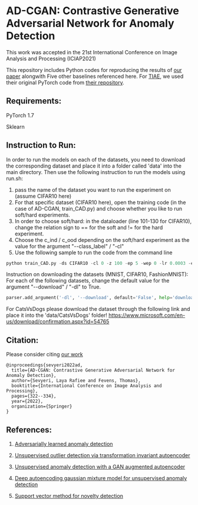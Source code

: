 # AD-CGAN: Contrastive Generative Adversarial Network for Anomaly Detection

This work was accepted in the 21st International Conference on Image Analysis and Processing (ICIAP2021)

This repository includes Python codes for reproducing the results of [our paper](ttps://link.springer.com/chapter/10.1007/978-3-031-06427-2_27) alongwith Five other baselines referenced here. For [TIAE](https://ieeexplore.ieee.org/stamp/stamp.jsp?arnumber=9376856), we used their original PyTorch code from [their repository](https://github.com/wogong/pt-tiae). 

## Requirements:

PyTorch 1.7

Sklearn


## Instruction to Run:

In order to run the models on each of the datasets, you need to download the corresponding dataset and place it into a folder called 'data' into the main directory. Then use the following instruction to run the models using run.sh:
1. pass the name of the dataset you want to run the experiment on (assume CIFAR10 here)
2. For that specific dataset (CIFAR10 here), open the training code (in the case of AD-CGAN, train_CAD.py) and choose whether you like to run soft/hard experiments.
3. In order to choose soft/hard: in the dataloader (line 101-130 for CIFAR10), change the relation sign to == for the soft and != for the hard experiment.
4. Choose the c_ind / c_ood depending on the soft/hard experiment as the value for the argument "--class_label" / "-cl"
5. Use the following sample to run the code from the command line

```python
python train_CAD.py -ds CIFAR10 -cl 0 -z 100 -ep 5 -wep 0 -lr 0.0003 -elr 0.0002 -rs 11 -lm 0.1 -bt 0.5
```

Instruction on downloading the datasets (MNIST, CIFAR10, FashionMNIST):
For each of the following datasets, change the default value for the argument "--download" / "-dl" to True.
```python
parser.add_argument('-dl', '--download', default='False', help='download the datasets')
```

For CatsVsDogs please download the dataset through the following link and place it into the 'data/CatsVsDogs' folder!
https://www.microsoft.com/en-us/download/confirmation.aspx?id=54765


## Citation:
Please consider citing [our work](https://link.springer.com/chapter/10.1007/978-3-031-06427-2_27)

```
@inproceedings{sevyeri2022ad,
  title={AD-CGAN: Contrastive Generative Adversarial Network for Anomaly Detection},
  author={Sevyeri, Laya Rafiee and Fevens, Thomas},
  booktitle={International Conference on Image Analysis and Processing},
  pages={322--334},
  year={2022},
  organization={Springer}
}
```

## References:

1. [Adversarially learned anomaly detection](https://ieeexplore.ieee.org/stamp/stamp.jsp?arnumber=8594897&casa_token=Z_qOGEPCDycAAAAA:AFG84CIXLTMGrOcioInLaRv64YahtF4aletlDkUjeYZcwu5RWbcuMmzJ6qpePXjfrHQLv-F_EFk&tag=1)

2. [Unsupervised outlier detection via transformation invariant autoencoder](https://ieeexplore.ieee.org/stamp/stamp.jsp?arnumber=9376856)

3. [Unsupervised anomaly detection with a GAN augmented autoencoder](https://link.springer.com/chapter/10.1007/978-3-030-61609-0_38)

4. [Deep autoencoding gaussian mixture model for unsupervised anomaly detection](https://openreview.net/pdf?id=BJJLHbb0-)

5. [Support vector method for novelty detection](https://proceedings.neurips.cc/paper/1999/file/8725fb777f25776ffa9076e44fcfd776-Paper.pdf)
